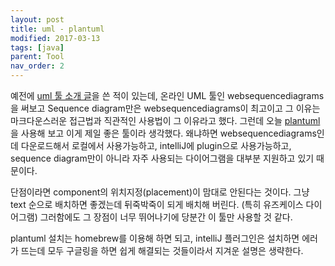 ```yaml
---
layout: post
title: uml - plantuml
modified: 2017-03-13
tags: [java]
parent: Tool
nav_order: 2
---
```


예전에 [uml 툴 소개 글](http://hochulshin.com/uml-tools/)을 쓴 적이 있는데, 온라인 UML 툴인 websequencediagrams을 써보고 Sequence diagram만은 websequencediagrams이 최고이고 그 이유는 마크다운스러운 접근법과 직관적인 사용법이 그 이유라고 했다. 
그런데 오늘 [plantuml](http://plantuml.com/)을 사용해 보고 이게 제일 좋은 툴이라 생각했다. 왜냐하면 websequencediagrams인데 다운로드해서 로컬에서 사용가능하고, intelliJ에 plugin으로 사용가능하고, sequence diagram만이 아니라 자주 사용되는 다이어그램을 대부분 지원하고 있기 때문이다. 

단점이라면 component의 위치지정(placement)이 맘대로 안된다는 것이다. 그냥 text 순으로 배치하면 좋겠는데 뒤죽박죽이 되게 배치해 버린다. (특히 유즈케이스 다이어그램) 
그러함에도 그 장점이 너무 뛰어나기에 당분간 이 툴만 사용할 것 같다. 

plantuml 설치는 homebrew를 이용해 하면 되고, intelliJ 플러그인은 설치하면 에러가 뜨는데 모두 구글링을 하면 쉽게 해결되는 것들이라서 지겨운 설명은 생략한다. 
 

